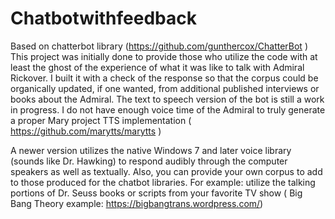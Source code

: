 # Chatbotwithfeedback
Based on chatterbot library (https://github.com/gunthercox/ChatterBot )
This project was initially done to provide those who utilize the code with
at least the ghost of the experience of what it was like to talk with Admiral Rickover.
I built it with a check of the response so that the corpus could be organically updated, if 
one wanted, from additional published interviews or books about the Admiral.  The text to speech
version of the bot is still a work in progress.  I do not have enough voice time of the Admiral
to truly generate a proper Mary project TTS implementation ( https://github.com/marytts/marytts )

A newer version utilizes the native Windows 7 and later voice library (sounds like Dr. Hawking) to respond audibly through the computer speakers as well as textually.  Also, you can provide your own corpus to add to those produced for the chatbot libraries.  For example:  utilize the talking portions of Dr. Seuss books or scripts from your favorite TV show ( Big Bang Theory example:  https://bigbangtrans.wordpress.com/)
